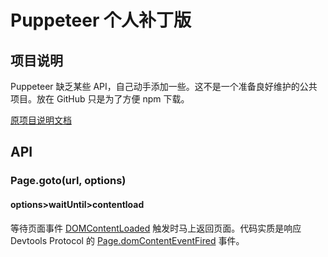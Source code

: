 # Puppeteer 个人补丁版

## 项目说明
Puppeteer 缺乏某些 API，自己动手添加一些。这不是一个准备良好维护的公共项目。放在 GitHub 只是为了方便 npm 下载。

[原项目说明文档](./_README_.md)

## API

### Page.goto(url, options)

#### options>waitUntil>contentload

等待页面事件 [DOMContentLoaded](https://developer.mozilla.org/en-US/docs/Web/Events/DOMContentLoaded) 触发时马上返回页面。代码实质是响应 Devtools Protocol 的 [Page.domContentEventFired](https://chromedevtools.github.io/devtools-protocol/tot/Page/#event-domContentEventFired) 事件。
